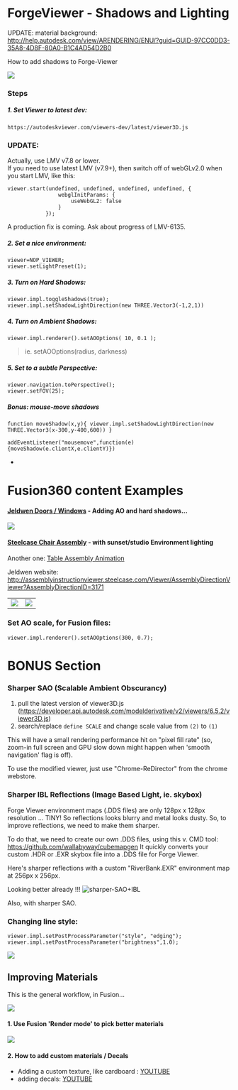 # ForgeViewer - Shadows and Lighting

UPDATE: material background: http://help.autodesk.com/view/ARENDERING/ENU/?guid=GUID-97CC0DD3-35A8-4D8F-80A0-B1C4AD54D2B0

How to add shadows to Forge-Viewer

<img src="docs/shadows.mov.gif">


### Steps

##### 1. Set Viewer to latest dev:
```
https://autodeskviewer.com/viewers-dev/latest/viewer3D.js
```

### UPDATE:
Actually, use LMV v7.8 or lower.  
If you need to use latest LMV (v7.9+), then switch off of webGLv2.0 when you start LMV, like this: 

```
viewer.start(undefined, undefined, undefined, undefined, {
                webglInitParams: {
                    useWebGL2: false
                }
            });
```

A production fix is coming.  Ask about progress of LMV-6135.


##### 2. Set a nice environment:

```
viewer=NOP_VIEWER;
viewer.setLightPreset(1);
```

##### 3. Turn on Hard Shadows:

```
viewer.impl.toggleShadows(true);
viewer.impl.setShadowLightDirection(new THREE.Vector3(-1,2,1))
```



##### 4. Turn on Ambient Shadows:

``` 
viewer.impl.renderer().setAOOptions( 10, 0.1 );
```

> ie. setAOOptions(radius, darkness)


##### 5. Set to a subtle Perspective:
```
viewer.navigation.toPerspective();
viewer.setFOV(25);
```

##### Bonus:  mouse-move shadows

```
function moveShadow(x,y){ viewer.impl.setShadowLightDirection(new THREE.Vector3(x-300,y-400,600)) }

addEventListener("mousemove",function(e){moveShadow(e.clientX,e.clientY)})
```

-


# Fusion360 content Examples


#### [Jeldwen Doors / Windows](https://youtu.be/lNlG00ZVUyI?t=4523) - Adding AO and hard shadows...

![](https://user-images.githubusercontent.com/440241/52377772-dc588c00-2a33-11e9-9a35-5e2d8539a361.png)


#### [Steelcase Chair Assembly](https://myhub.autodesk360.com/ue29c3308/g/shares/SH7f1edQT22b515c761e167f79f6b3132118?viewState=NoIgbgDAdAjCA0IDeAdEAXAngBwKZoC40ARXAZwEsBzAOzXjQEMyzd1C0AzAJl2%2B4DGANiEBaTgBYArAE5REgOyzRAIym4BogcIUwJahQGZGhtAF8QAXSA) - with sunset/studio Environment lighting

Another one: [Table Assembly Animation](http://assemblyinstructionviewer.steelcase.com/Viewer/AssemblyDirectionViewer?AssemblyDirectionID=13588)

Jeldwen website: http://assemblyinstructionviewer.steelcase.com/Viewer/AssemblyDirectionViewer?AssemblyDirectionID=3171

<table>
<td><img src="https://user-images.githubusercontent.com/440241/51944378-bc402180-23d0-11e9-9ee3-5a21c1a8647c.png"></td>
<td><img src="https://user-images.githubusercontent.com/440241/51944363-afbbc900-23d0-11e9-99a8-c4cca685e2f9.png"></td>
</table>


### Set AO scale, for Fusion files:

```
viewer.impl.renderer().setAOOptions(300, 0.7);
```


# BONUS Section

### Sharper SAO (Scalable Ambient Obscurancy)

1. pull the latest version of viewer3D.js (https://developer.api.autodesk.com/modelderivative/v2/viewers/6.5.2/viewer3D.js)
2. search/replace `define SCALE` and change scale value from `(2)` to `(1)` 

This will have a small rendering performance hit on "pixel fill rate" (so, zoom-in full screen and GPU slow down might happen when 'smooth navigation' flag is off).

To use the modified viewer, just use "Chrome-ReDirector" from the chrome webstore.


### Sharper IBL Reflections (Image Based Light, ie. skybox)
Forge Viewer environment maps (.DDS files) are only 128px x 128px resolution ... TINY!  So reflections looks blurry and metal looks dusty.
So, to improve reflections, we need to make them sharper.  

To do that, we need to create our own .DDS files, using this v. CMD tool: https://github.com/wallabyway/cubemapgen
It quickly converts your custom .HDR or .EXR skybox file into a .DDS file for Forge Viewer.

Here's sharper reflections with a custom "RiverBank.EXR" environment map at 256px x 256px.

Looking better already !!!
![sharper-SAO+IBL](https://user-images.githubusercontent.com/440241/54461156-071bbb80-4729-11e9-86b6-30b249b7f631.jpg)

Also, with sharper SAO.


### Changing line style:

```
viewer.impl.setPostProcessParameter("style", "edging");
viewer.impl.setPostProcessParameter("brightness",1.0);

```
![](https://user-images.githubusercontent.com/440241/51944553-340e4c00-23d1-11e9-9c5e-7c4eb9e34674.png)




## Improving Materials

This is the general workflow, in Fusion...

![](https://user-images.githubusercontent.com/440241/51944564-396b9680-23d1-11e9-9e5b-c94067b5b6f0.png)

#### 1. Use Fusion 'Render mode' to pick better materials 
![](https://user-images.githubusercontent.com/440241/51944571-3f617780-23d1-11e9-80dd-7e8dd0f1f54f.png)

#### 2. How to add custom materials / Decals

- Adding a custom texture, like cardboard : [YOUTUBE](https://www.youtube.com/watch?v=D9AS5rQhtPo)
- adding decals:  [YOUTUBE](https://www.youtube.com/watch?v=ASLb5BesBrg)
